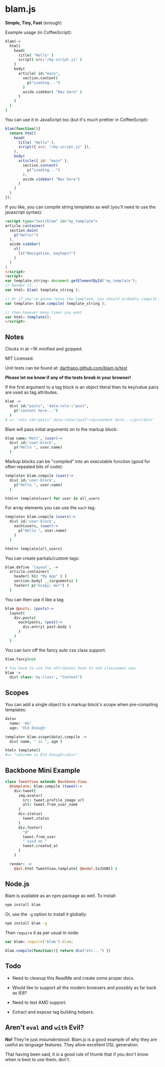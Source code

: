 blam.js
=======

**Simple, Tiny, Fast** (enough)

Example usage (in CoffeeScript):

```coffeescript
blam(->
  html(
    head(
      title( "Hello" )
      script( src:"/my-script.js" )
    )
    body(
      article( id:"main",
        section.content(
          p("Loading...")
        )
        aside.sidebar( "Nav here" )
      )
    )
  )
)
```

You can use it in JavaScript too (but it's much prettier in CoffeeScript):

```javascript
blam(function(){
  return html(
    head(
      title( "Hello" ), 
      script({ src: "/my-script.js" }),
    ), 
    body(
      article({ id: "main" }, 
        section.content(
          p("Loading...")
        ), 
        aside.sidebar( "Nav here")
      )
    )
  )
});
```
If you like, you can compile string templates as well (you'll need to use the javascript syntax):

```html
<script type="text/blam" id="my_template">
article.container(
  section.main(
    p("Hello!")
  ),
  aside.sidebar(
    ul(
      li("Navigation, mayhaps?")
    )
  )
)
</script>
<script>
var template_string= document.getElementById('my_template');
// Render it...
var html= blam( template_string );

// Or if you're gonna reuse the template, you should probably compile it:
var template= blam.compile( template_string );

// then however many times you want
var html= template();
</script>
```

## Notes

Clocks in at ~1K minified and gzipped.

MIT Licensed.

Unit tests can be found at: [darthapo.github.com/blam.js/test](http://darthapo.github.com/blam.js/test)

***Please* let me know if any of the tests break in your browser!**


If the first argument to a tag block is an object literal then its key/value pairs are used as tag attributes.

```coffeescript
blam ->
  div( id:"posts", 'data-role':"post",
    p("content here...")
  )
# => '<div id="posts" data-role="post"><p>content here...</p></div>'
```

Blam will pass initial arguments on to the markup block:

```coffeescript
blam name:'Matt', (user)->
  div( id:'user-block',
    p("Hello ", user.name)
  )
```

Markup blocks can be "compiled" into an executable function (good for often repeated bits of code):

```coffeescript
template= blam.compile (user)->
  div( id:'user-block',
    p("Hello ", user.name)
  )

html+= template(user) for user in all_users
```

For array elements you can use the `each` tag:

```coffeescript
template= blam.compile (users)->
  div( id:'user-block',
    each(users, (user)->
      p("Hello ", user.name)
    )
  )

html+= template(all_users)
```

You can create partials/custom tags:

```coffeescript
blam.define 'layout', ->
  article.container(
    header( h1( "My App" ) )
    section.body( __(arguments) )
    footer( p("&copy; me!") )
  )
```

You can then use it like a tag:

```coffeescript
blam @posts, (posts)->
  layout(
    div.posts(
      each(posts, (post)->
        div.entry( post.body )
      )
    )
  )
```

You can turn off the fancy auto css class support:

```coffeescript
blam.fancy(no)

# You have to use the attributes hash to add classnames now:
blam ->
  div( class:'my-class', "Content")
```

## Scopes

You can add a single object to a markup block's scope when pre-compiling templates:

```coffeescript
data=
  name: 'He'
  age: 'Old Enough'

template= blam.scope(data).compile ->
  div( name, " is ", age )

html= template()
#=> "<div>He is Old Enough</div>"
```

## Backbone Mini Example

```coffeescript
class TweetView extends Backbone.View
  @template: blam.compile (tweet)->
    div.tweet(
      img.avatar( 
        src: tweet.profile_image_url
        alt: tweet.from_user_name
      )
      div.status(
        tweet.status
      )
      div.footer(
        "@"
        tweet.from_user
        " said on "
        tweet.created_at
      )
    )

  render: ->
    @$el.html TweetView.template( @model.toJSON() )
```


## Node.js

Blam is available as an npm package as well. To install:

```bash
npm install blam
```

Or, use the `-g` option to install it globally:

```bash
npm install blam -g
```

Then `require` it as per usual in node:

```javascript
var blam= require('blam').blam;

blam.compile(function(){ return div("etc...") })
```


## Todo

- Need to cleanup this ReadMe and create some proper docs.

- Would like to support all the modern browsers and possibly as far back as IE8?

- Need to test AMD support.

- Extract and expose tag building helpers.


## Aren't `eval` and `with` Evil?

**No!** They're just *misunderstood*. Blam.js is a good example of why they are useful as language features. They allow excellent DSL generation.

That having been said, it *is* a good rule of thumb that if you don't know when is best to use them; don't.
